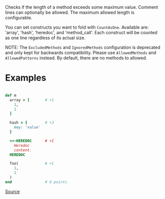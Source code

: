 
Checks if the length of a method exceeds some maximum value.
Comment lines can optionally be allowed.
The maximum allowed length is configurable.

You can set constructs you want to fold with `CountAsOne`.
Available are: 'array', 'hash', 'heredoc', and 'method_call'. Each construct
will be counted as one line regardless of its actual size.

NOTE: The `ExcludedMethods` and `IgnoredMethods` configuration is
deprecated and only kept for backwards compatibility.
Please use `AllowedMethods` and `AllowedPatterns` instead.
By default, there are no methods to allowed.

# Examples

```ruby

def m
  array = [       # +1
    1,
    2
  ]

  hash = {        # +3
    key: 'value'
  }

  <<~HEREDOC      # +1
    Heredoc
    content.
  HEREDOC

  foo(            # +1
    1,
    2
  )
end               # 6 points
```

[Source](http://www.rubydoc.info/gems/rubocop/RuboCop/Cop/Metrics/MethodLength)